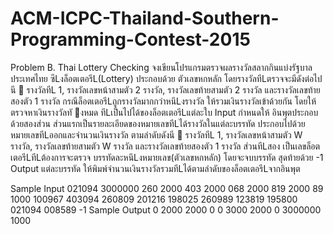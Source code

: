 # ACM-ICPC-Thailand-Southern-Programming-Contest-2015
Problem B. Thai Lottery Checking 
จงเขียนโปรแกรมตรวจผลรางวัลสลากกินแบ่งรัฐบาลประเทศไทย ซึLงล็อตเตอรีL(Lottery) ประกอบด้วย
ตัวเลขหกหลัก โดยรางวัลทีLตรวจจะมีดังต่อไปนี  รางวัลทีL 1, รางวัลเลขหน้าสามตัว 2 รางวัล, รางวัลเลขท้ายสามตัว
2 รางวัล และรางวัลเลขท้ายสองตัว 1 รางวัล
 กรณีล็อตเตอรีLถูกรางวัลมากกว่าหนึLงรางวัล ให้รวมเงินรางวัลเข้าด้วยกัน โดยให้ตรวจหาเงินรางวัลทั งหมด
ทีLเป็นไปได้ของล็อตเตอรีLแต่ละใบ
Input
 กําหนดให้ อินพุตประกอบด้วยสองส่วน ส่วนแรกเป็นรายละเอียดของหมายเลขทีLได้รางวัลในแต่ละบรรทัด
ประกอบไปด้วย หมายเลขทีLออกและจํานวนเงินรางวัล ตามลําดับดังนี  รางวัลทีL 1, รางวัลเลขหน้าสามตัว W รางวัล,
รางวัลเลขท้ายสามตัว W รางวัล และรางวัลเลขท้ายสองตัว 1 รางวัล
 ส่วนทีLสอง เป็นเลขล็อตเตอรีLทีLต้องการจะตรวจ บรรทัดละหนึLงหมายเลข(ตัวเลขหกหลัก) โดยจะจบบรรทัด
สุดท้ายด้วย -1
Output
 แต่ละบรรทัด ให้พิมพ์จํานวนเงินรางวัลรวมทีLได้ตามลําดับของล็อตเตอรีLจากอินพุต
 
 Sample Input 
 021094 3000000
260 2000
403 2000
068 2000
819 2000
89 1000
100967
403094
260809
201216
198025
260989
123819
195800
021094
008589
-1
Sample Output 
0
2000
2000
0
0
3000
2000
0
3000000
1000 
